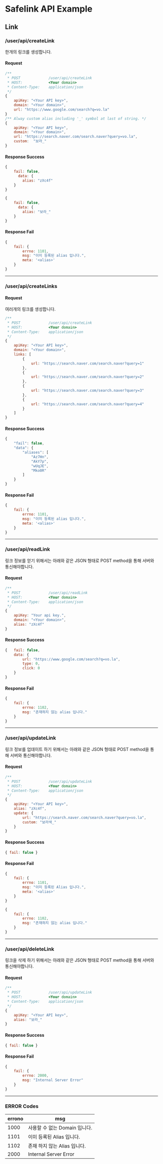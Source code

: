 # Safelink API Example

## Link

### /user/api/createLink
한개의 링크를 생성합니다.
#### Request
```javascript
/**
 * POST				/user/api/createLink
 * HOST:			<Your domain>
 * Content-Type:	application/json
 */
{	
    apiKey: "<Your API key>",
    domain: "<Your domain>",
    url: "https://www.google.com/search?q=vo.la"
}
/** Alway custom alias including '_' symbol at last of string. */
{	
    apiKey: "<Your API key>",
    domain: "<Your domain>",
    url: "https://search.naver.com/search.naver?query=vo.la",
    custom:  "보라_"
}
```

#### Response Success
```javascript
{ 
    fail: false,
      data: {
        alias: "zXc4f"
    }
}

{ 
    fail: false,
      data: {
        alias: "보라_"
    }
}
```
#### Response Fail
```javascript
{
    fail: {
        errno: 1101,
        msg: "이미 등록된 alias 입니다.",
        meta: '<alias>'
    }
}
```

---
### /user/api/createLinks
#### Request
여러개의 링크를 생성합니다.

```javascript
/**
 * POST				/user/api/createLink
 * HOST:			<Your domain>
 * Content-Type:	application/json
 */
{	
    apiKey: "<Your API key>",
    domain: "<Your domain>",
    links: [
        {
            url: "https://search.naver.com/search.naver?query=1"
        },
        {
            url: "https://search.naver.com/search.naver?query=2"
        },
        {
            url: "https://search.naver.com/search.naver?query=3"
        },
        {
            url: "https://search.naver.com/search.naver?query=4"
        }
    ]
}
```

#### Response Success
```javascript
{
    "fail": false,
    "data": {
        "aliases": [
            "Az7Hn",
            "AkY7p",
            "wUqJE",
            "Mko0R"
        ]
    }
}
```
#### Response Fail
```javascript
{
    fail: {
        errno: 1101,
        msg: "이미 등록된 alias 입니다.",
        meta: '<alias>'
    }
}
```
---

### /user/api/readLink
링크 정보를 얻기 위해서는 아래와 같은 JSON 형태로 POST method을 통해 서버와 통신해야합니다.

#### Request
```javascript
/**
 * POST				/user/api/readLink
 * HOST:			<Your domain>
 * Content-Type:	application/json
 */
{	
    apiKey: "Your api key.",
    domain: "<Your domain>",
    alias: "zXc4f"
}
```
#### Response Success
```javascript
{	fail: false,
    data: {
        url: "https://www.google.com/search?q=vo.la",
        type: 0,
        click: 0
    }
}
```
#### Response Fail
```javascript
{
    fail: {
        errno: 1102,
        msg: "존재하지 않는 alias 입니다."
    }
}
```

---

### /user/api/updateLink
링크 정보를 업데이트 하기 위해서는 아래와 같은 JSON 형태로 POST method을 통해 서버와 통신해야합니다.
#### Request
```javascript
/**
 * POST				/user/api/updateLink
 * HOST:			<Your domain>
 * Content-Type:	application/json
 */
{	
    apiKey: "<Your API key>",
    alias: "zXc4f",
    update: {
        url: "https://search.naver.com/search.naver?query=vo.la",
        custom: "보라색_"
    }
}
```
#### Response Success
```javascript
{ fail: false }
```
#### Response Fail
```javascript
{
    fail: {
        errno: 1101,
        msg: "이미 등록된 Alias 입니다.",
        meta: '<alias>'
    }
}

{
    fail: {
        errno: 1102,
        msg: "존재하지 않는 alias 입니다."
    }
}
```

---

### /user/api/deleteLink
링크을 삭제 하기 위해서는 아래와 같은 JSON 형태로 POST method을 통해 서버와 통신해야합니다.
#### Request
```javascript
/**
 * POST				/user/api/updateLink
 * HOST:			<Your domain>
 * Content-Type:	application/json
 */
{	
    apiKey: "<Your API key>",
    alias: "보라_"
}
```
#### Response Success
```javascript
{ fail: false }
```
#### Response Fail
```javascript
{
    fail: {
        errno: 2000,
        msg: "Internal Server Error"
    }
}
```
---

### ERROR Codes
errono | msg 
|---| ---
1000 | 사용할 수 없는 Domain 입니다.
1101 | 이미 등록된 Alias 입니다.
1102 | 존재 하지 않는 Alias 입니다.
2000 | Internal Server Error